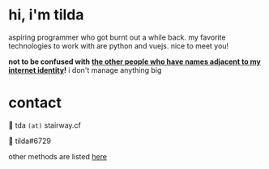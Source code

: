 # hi, i'm tilda

aspiring programmer who got burnt out a while back. my favorite technologies to work with are python and vuejs. nice to meet you!

**not to be confused with [the other people who have names adjacent to my internet identity](https://github.com/search?q=tilda&type=users)!** i don't manage anything big
# contact

📧 tda `(at)` stairway.cf

💬 tilda#6729

other methods are listed [here](https://til.pm/contact)
